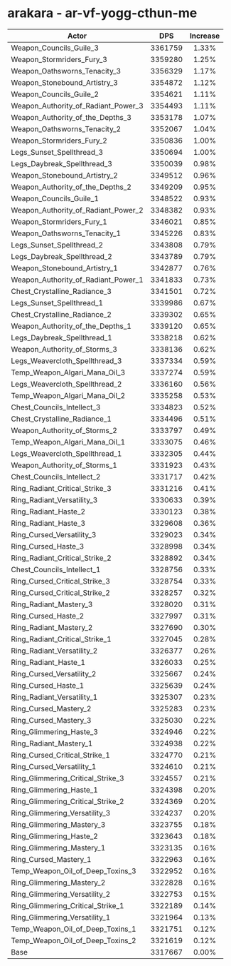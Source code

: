 # arakara - ar-vf-yogg-cthun-me
| Actor | DPS | Increase |
|---|:---:|:---:|
|Weapon_Councils_Guile_3|3361759|1.33%|
|Weapon_Stormriders_Fury_3|3359280|1.25%|
|Weapon_Oathsworns_Tenacity_3|3356329|1.17%|
|Weapon_Stonebound_Artistry_3|3354872|1.12%|
|Weapon_Councils_Guile_2|3354621|1.11%|
|Weapon_Authority_of_Radiant_Power_3|3354493|1.11%|
|Weapon_Authority_of_the_Depths_3|3353178|1.07%|
|Weapon_Oathsworns_Tenacity_2|3352067|1.04%|
|Weapon_Stormriders_Fury_2|3350836|1.00%|
|Legs_Sunset_Spellthread_3|3350694|1.00%|
|Legs_Daybreak_Spellthread_3|3350039|0.98%|
|Weapon_Stonebound_Artistry_2|3349512|0.96%|
|Weapon_Authority_of_the_Depths_2|3349209|0.95%|
|Weapon_Councils_Guile_1|3348522|0.93%|
|Weapon_Authority_of_Radiant_Power_2|3348382|0.93%|
|Weapon_Stormriders_Fury_1|3346021|0.85%|
|Weapon_Oathsworns_Tenacity_1|3345226|0.83%|
|Legs_Sunset_Spellthread_2|3343808|0.79%|
|Legs_Daybreak_Spellthread_2|3343789|0.79%|
|Weapon_Stonebound_Artistry_1|3342877|0.76%|
|Weapon_Authority_of_Radiant_Power_1|3341833|0.73%|
|Chest_Crystalline_Radiance_3|3341501|0.72%|
|Legs_Sunset_Spellthread_1|3339986|0.67%|
|Chest_Crystalline_Radiance_2|3339302|0.65%|
|Weapon_Authority_of_the_Depths_1|3339120|0.65%|
|Legs_Daybreak_Spellthread_1|3338218|0.62%|
|Weapon_Authority_of_Storms_3|3338136|0.62%|
|Legs_Weavercloth_Spellthread_3|3337334|0.59%|
|Temp_Weapon_Algari_Mana_Oil_3|3337274|0.59%|
|Legs_Weavercloth_Spellthread_2|3336160|0.56%|
|Temp_Weapon_Algari_Mana_Oil_2|3335258|0.53%|
|Chest_Councils_Intellect_3|3334823|0.52%|
|Chest_Crystalline_Radiance_1|3334496|0.51%|
|Weapon_Authority_of_Storms_2|3333797|0.49%|
|Temp_Weapon_Algari_Mana_Oil_1|3333075|0.46%|
|Legs_Weavercloth_Spellthread_1|3332305|0.44%|
|Weapon_Authority_of_Storms_1|3331923|0.43%|
|Chest_Councils_Intellect_2|3331717|0.42%|
|Ring_Radiant_Critical_Strike_3|3331216|0.41%|
|Ring_Radiant_Versatility_3|3330633|0.39%|
|Ring_Radiant_Haste_2|3330123|0.38%|
|Ring_Radiant_Haste_3|3329608|0.36%|
|Ring_Cursed_Versatility_3|3329023|0.34%|
|Ring_Cursed_Haste_3|3328998|0.34%|
|Ring_Radiant_Critical_Strike_2|3328892|0.34%|
|Chest_Councils_Intellect_1|3328756|0.33%|
|Ring_Cursed_Critical_Strike_3|3328754|0.33%|
|Ring_Cursed_Critical_Strike_2|3328257|0.32%|
|Ring_Radiant_Mastery_3|3328020|0.31%|
|Ring_Cursed_Haste_2|3327997|0.31%|
|Ring_Radiant_Mastery_2|3327690|0.30%|
|Ring_Radiant_Critical_Strike_1|3327045|0.28%|
|Ring_Radiant_Versatility_2|3326377|0.26%|
|Ring_Radiant_Haste_1|3326033|0.25%|
|Ring_Cursed_Versatility_2|3325667|0.24%|
|Ring_Cursed_Haste_1|3325639|0.24%|
|Ring_Radiant_Versatility_1|3325307|0.23%|
|Ring_Cursed_Mastery_2|3325283|0.23%|
|Ring_Cursed_Mastery_3|3325030|0.22%|
|Ring_Glimmering_Haste_3|3324946|0.22%|
|Ring_Radiant_Mastery_1|3324938|0.22%|
|Ring_Cursed_Critical_Strike_1|3324770|0.21%|
|Ring_Cursed_Versatility_1|3324610|0.21%|
|Ring_Glimmering_Critical_Strike_3|3324557|0.21%|
|Ring_Glimmering_Haste_1|3324398|0.20%|
|Ring_Glimmering_Critical_Strike_2|3324369|0.20%|
|Ring_Glimmering_Versatility_3|3324237|0.20%|
|Ring_Glimmering_Mastery_3|3323755|0.18%|
|Ring_Glimmering_Haste_2|3323643|0.18%|
|Ring_Glimmering_Mastery_1|3323135|0.16%|
|Ring_Cursed_Mastery_1|3322963|0.16%|
|Temp_Weapon_Oil_of_Deep_Toxins_3|3322952|0.16%|
|Ring_Glimmering_Mastery_2|3322828|0.16%|
|Ring_Glimmering_Versatility_2|3322753|0.15%|
|Ring_Glimmering_Critical_Strike_1|3322189|0.14%|
|Ring_Glimmering_Versatility_1|3321964|0.13%|
|Temp_Weapon_Oil_of_Deep_Toxins_1|3321751|0.12%|
|Temp_Weapon_Oil_of_Deep_Toxins_2|3321619|0.12%|
|Base|3317667|0.00%|
